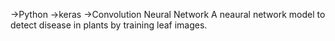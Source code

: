 ->Python
->keras
->Convolution Neural Network
A neaural network model to detect disease in plants by training leaf images.
